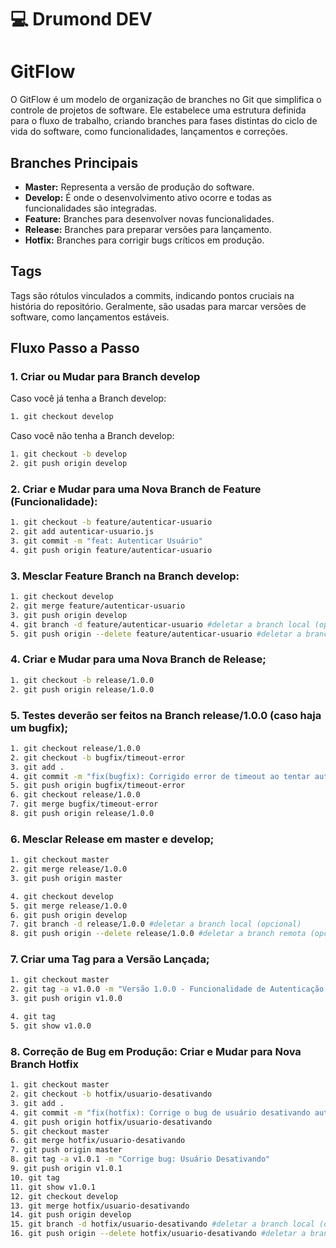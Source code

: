 # 💻 Drumond DEV
# GitFlow

O GitFlow é um modelo de organização de branches no Git que simplifica o controle de projetos de software. Ele estabelece uma estrutura definida para o fluxo de trabalho, criando branches para fases distintas do ciclo de vida do software, como funcionalidades, lançamentos e correções.

## Branches Principais

- **Master:** Representa a versão de produção do software.
- **Develop:** É onde o desenvolvimento ativo ocorre e todas as funcionalidades são integradas.
- **Feature:** Branches para desenvolver novas funcionalidades.
- **Release:** Branches para preparar versões para lançamento.
- **Hotfix:** Branches para corrigir bugs críticos em produção.

## Tags

Tags são rótulos vinculados a commits, indicando pontos cruciais na história do repositório. Geralmente, são usadas para marcar versões de software, como lançamentos estáveis.

## Fluxo Passo a Passo

### 1. Criar ou Mudar para Branch develop

Caso você já tenha a Branch develop:

```bash
1. git checkout develop
```

Caso você não tenha a Branch develop:

```bash
1. git checkout -b develop
2. git push origin develop
```

### 2. Criar e Mudar para uma Nova Branch de Feature (Funcionalidade):

```bash
1. git checkout -b feature/autenticar-usuario
2. git add autenticar-usuario.js
3. git commit -m "feat: Autenticar Usuário"
4. git push origin feature/autenticar-usuario
```

### 3. Mesclar Feature Branch na Branch develop:
```bash
1. git checkout develop
2. git merge feature/autenticar-usuario
3. git push origin develop
4. git branch -d feature/autenticar-usuario #deletar a branch local (opcional)
5. git push origin --delete feature/autenticar-usuario #deletar a branch remota (opcional)
```

### 4. Criar e Mudar para uma Nova Branch de Release;

```bash
1. git checkout -b release/1.0.0
2. git push origin release/1.0.0
```

### 5. Testes deverão ser feitos na Branch release/1.0.0 (caso haja um bugfix);

```bash
1. git checkout release/1.0.0
2. git checkout -b bugfix/timeout-error
3. git add .
4. git commit -m "fix(bugfix): Corrigido error de timeout ao tentar autenticar usuário"
5. git push origin bugfix/timeout-error
6. git checkout release/1.0.0
7. git merge bugfix/timeout-error
8. git push origin release/1.0.0
```

### 6. Mesclar Release em master e develop;

```bash
1. git checkout master
2. git merge release/1.0.0
3. git push origin master

4. git checkout develop
5. git merge release/1.0.0
6. git push origin develop
7. git branch -d release/1.0.0 #deletar a branch local (opcional)
8. git push origin --delete release/1.0.0 #deletar a branch remota (opcional)

```

### 7. Criar uma Tag para a Versão Lançada;

```bash
1. git checkout master
2. git tag -a v1.0.0 -m "Versão 1.0.0 - Funcionalidade de Autenticação de Usuários"
3. git push origin v1.0.0

4. git tag
5. git show v1.0.0
```

### 8. Correção de Bug em Produção: Criar e Mudar para Nova Branch Hotfix

```bash
1. git checkout master
2. git checkout -b hotfix/usuario-desativando
3. git add .
4. git commit -m "fix(hotfix): Corrige o bug de usuário desativando automaticamente"
4. git push origin hotfix/usuario-desativando
5. git checkout master
6. git merge hotfix/usuario-desativando
7. git push origin master
8. git tag -a v1.0.1 -m "Corrige bug: Usuário Desativando"
9. git push origin v1.0.1
10. git tag
11. git show v1.0.1
12. git checkout develop
13. git merge hotfix/usuario-desativando
14. git push origin develop
15. git branch -d hotfix/usuario-desativando #deletar a branch local (opcional)
16. git push origin --delete hotfix/usuario-desativando #deletar a branch remota (opcional)
```